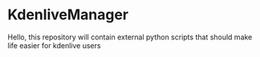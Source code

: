 # KdenliveManager
Hello, this repository will contain external python scripts that should make life easier for kdenlive users

